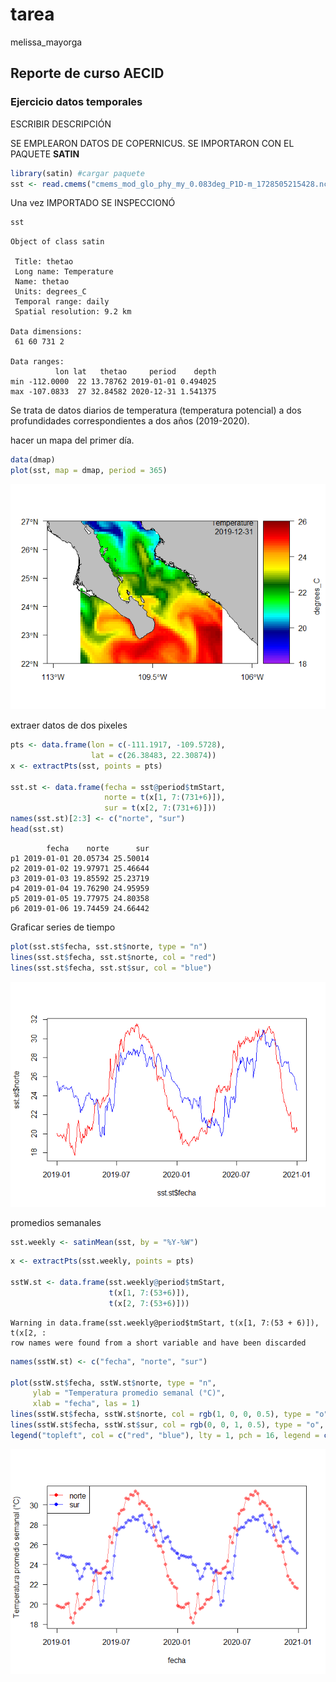# tarea
melissa_mayorga

## Reporte de curso AECID

### Ejercicio datos temporales

ESCRIBIR DESCRIPCIÓN

SE EMPLEARON DATOS DE COPERNICUS. SE IMPORTARON CON EL PAQUETE **SATIN**

``` r
library(satin) #cargar paquete
sst <- read.cmems("cmems_mod_glo_phy_my_0.083deg_P1D-m_1728505215428.nc")
```

Una vez IMPORTADO SE INSPECCIONÓ

``` r
sst
```

    Object of class satin

     Title: thetao 
     Long name: Temperature 
     Name: thetao 
     Units: degrees_C 
     Temporal range: daily 
     Spatial resolution: 9.2 km 

    Data dimensions:
     61 60 731 2 

    Data ranges:
              lon lat   thetao     period    depth
    min -112.0000  22 13.78762 2019-01-01 0.494025
    max -107.0833  27 32.84582 2020-12-31 1.541375

Se trata de datos diarios de temperatura (temperatura potencial) a dos
profundidades correspondientes a dos años (2019-2020).

hacer un mapa del primer día.

``` r
data(dmap)
plot(sst, map = dmap, period = 365)
```

![](reporte_Melissa_Mayorga_files/figure-commonmark/unnamed-chunk-3-1.png)

extraer datos de dos pixeles

``` r
pts <- data.frame(lon = c(-111.1917, -109.5728),
                  lat = c(26.38483, 22.30874))
x <- extractPts(sst, points = pts)

sst.st <- data.frame(fecha = sst@period$tmStart,
                     norte = t(x[1, 7:(731+6)]),
                     sur = t(x[2, 7:(731+6)]))
names(sst.st)[2:3] <- c("norte", "sur")
head(sst.st)
```

            fecha    norte      sur
    p1 2019-01-01 20.05734 25.50014
    p2 2019-01-02 19.97971 25.46644
    p3 2019-01-03 19.85592 25.23719
    p4 2019-01-04 19.76290 24.95959
    p5 2019-01-05 19.77975 24.80358
    p6 2019-01-06 19.74459 24.66442

Graficar series de tiempo

``` r
plot(sst.st$fecha, sst.st$norte, type = "n")
lines(sst.st$fecha, sst.st$norte, col = "red")
lines(sst.st$fecha, sst.st$sur, col = "blue")
```

![](reporte_Melissa_Mayorga_files/figure-commonmark/unnamed-chunk-5-1.png)

promedios semanales

``` r
sst.weekly <- satinMean(sst, by = "%Y-%W")
```

``` r
x <- extractPts(sst.weekly, points = pts)

sstW.st <- data.frame(sst.weekly@period$tmStart,
                      t(x[1, 7:(53+6)]),
                      t(x[2, 7:(53+6)]))
```

    Warning in data.frame(sst.weekly@period$tmStart, t(x[1, 7:(53 + 6)]), t(x[2, :
    row names were found from a short variable and have been discarded

``` r
names(sstW.st) <- c("fecha", "norte", "sur")

plot(sstW.st$fecha, sstW.st$norte, type = "n",
     ylab = "Temperatura promedio semanal (°C)",
     xlab = "fecha", las = 1)
lines(sstW.st$fecha, sstW.st$norte, col = rgb(1, 0, 0, 0.5), type = "o", pch = 16)
lines(sstW.st$fecha, sstW.st$sur, col = rgb(0, 0, 1, 0.5), type = "o", pch = 16)
legend("topleft", col = c("red", "blue"), lty = 1, pch = 16, legend = c("norte", "sur"))
```

![](reporte_Melissa_Mayorga_files/figure-commonmark/unnamed-chunk-7-1.png)
